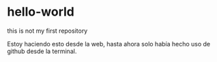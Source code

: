 # hello-world
this is not my first repository

Estoy haciendo esto desde la web, hasta ahora solo había hecho uso de github desde la terminal.
